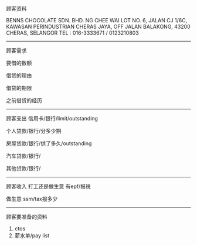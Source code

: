 顾客资料

BENNS CHOCOLATE SDN. BHD. NG CHEE WAI LOT NO. 6, JALAN CJ 1/6C, KAWASAN PERINDUSTRIAN CHERAS JAYA, OFF JALAN BALAKONG, 43200 CHERAS, SELANGOR TEL : 016-3333671 / 0123210803

-----------------
顾客需求


要借的数额

借贷的理由

借贷的期限

之前借贷的经历


--------------
顾客支出
信用卡/银行/limit/outstanding


个人贷款/银行/分多少期

房屋贷款/银行/供了多久/outstanding

汽车贷款/银行/


其他贷款/银行/

-----------
顾客收入
打工还是做生意
有epf/报税

做生意 ssm/tax报多少

-------
顾客要准备的资料
1. ctos
2. 薪水单/pay list




